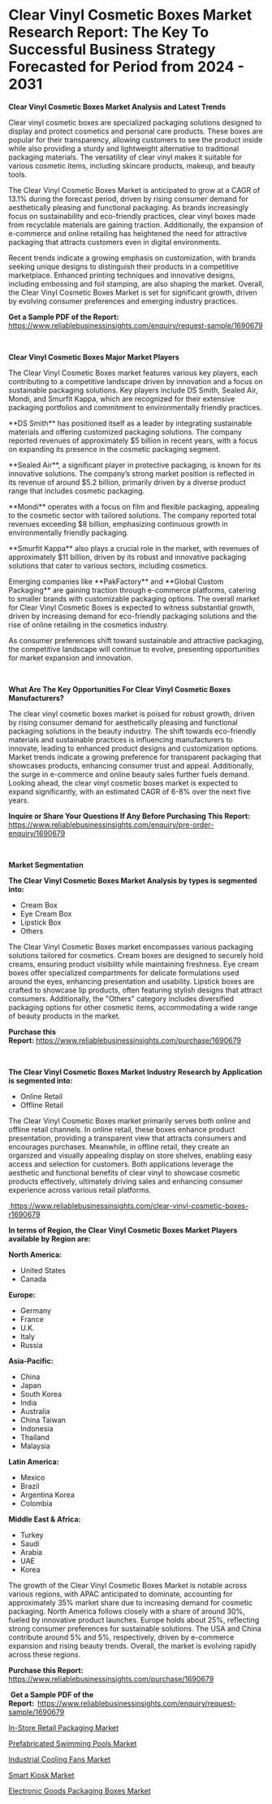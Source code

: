 <p><h1>Clear Vinyl Cosmetic Boxes Market Research Report: The Key To Successful Business Strategy Forecasted for Period from 2024 - 2031</h1></p><p><strong>Clear Vinyl Cosmetic Boxes Market Analysis and Latest Trends</strong></p>
<p><p>Clear vinyl cosmetic boxes are specialized packaging solutions designed to display and protect cosmetics and personal care products. These boxes are popular for their transparency, allowing customers to see the product inside while also providing a sturdy and lightweight alternative to traditional packaging materials. The versatility of clear vinyl makes it suitable for various cosmetic items, including skincare products, makeup, and beauty tools.</p><p>The Clear Vinyl Cosmetic Boxes Market is anticipated to grow at a CAGR of 13.1% during the forecast period, driven by rising consumer demand for aesthetically pleasing and functional packaging. As brands increasingly focus on sustainability and eco-friendly practices, clear vinyl boxes made from recyclable materials are gaining traction. Additionally, the expansion of e-commerce and online retailing has heightened the need for attractive packaging that attracts customers even in digital environments.</p><p>Recent trends indicate a growing emphasis on customization, with brands seeking unique designs to distinguish their products in a competitive marketplace. Enhanced printing techniques and innovative designs, including embossing and foil stamping, are also shaping the market. Overall, the Clear Vinyl Cosmetic Boxes Market is set for significant growth, driven by evolving consumer preferences and emerging industry practices.</p></p>
<p><strong>Get a Sample PDF of the Report:&nbsp;</strong> <a href="https://www.reliablebusinessinsights.com/enquiry/request-sample/1690679?utm_campaign=1113&utm_medium=2&utm_source=Github&utm_content=ia&utm_term=17102024&utm_id=clear-vinyl-cosmetic-boxes">https://www.reliablebusinessinsights.com/enquiry/request-sample/1690679</a></p>
<p>&nbsp;</p>
<p><strong>Clear Vinyl Cosmetic Boxes Major Market Players</strong></p>
<p><p>The Clear Vinyl Cosmetic Boxes market features various key players, each contributing to a competitive landscape driven by innovation and a focus on sustainable packaging solutions. Key players include DS Smith, Sealed Air, Mondi, and Smurfit Kappa, which are recognized for their extensive packaging portfolios and commitment to environmentally friendly practices.</p><p>**DS Smith** has positioned itself as a leader by integrating sustainable materials and offering customized packaging solutions. The company reported revenues of approximately $5 billion in recent years, with a focus on expanding its presence in the cosmetic packaging segment.</p><p>**Sealed Air**, a significant player in protective packaging, is known for its innovative solutions. The company’s strong market position is reflected in its revenue of around $5.2 billion, primarily driven by a diverse product range that includes cosmetic packaging.</p><p>**Mondi** operates with a focus on film and flexible packaging, appealing to the cosmetic sector with tailored solutions. The company reported total revenues exceeding $8 billion, emphasizing continuous growth in environmentally friendly packaging.</p><p>**Smurfit Kappa** also plays a crucial role in the market, with revenues of approximately $11 billion, driven by its robust and innovative packaging solutions that cater to various sectors, including cosmetics.</p><p>Emerging companies like **PakFactory** and **Global Custom Packaging** are gaining traction through e-commerce platforms, catering to smaller brands with customizable packaging options. The overall market for Clear Vinyl Cosmetic Boxes is expected to witness substantial growth, driven by increasing demand for eco-friendly packaging solutions and the rise of online retailing in the cosmetics industry.</p><p>As consumer preferences shift toward sustainable and attractive packaging, the competitive landscape will continue to evolve, presenting opportunities for market expansion and innovation.</p></p>
<p>&nbsp;</p>
<p><strong>What Are The Key Opportunities For Clear Vinyl Cosmetic Boxes Manufacturers?</strong></p>
<p><p>The clear vinyl cosmetic boxes market is poised for robust growth, driven by rising consumer demand for aesthetically pleasing and functional packaging solutions in the beauty industry. The shift towards eco-friendly materials and sustainable practices is influencing manufacturers to innovate, leading to enhanced product designs and customization options. Market trends indicate a growing preference for transparent packaging that showcases products, enhancing consumer trust and appeal. Additionally, the surge in e-commerce and online beauty sales further fuels demand. Looking ahead, the clear vinyl cosmetic boxes market is expected to expand significantly, with an estimated CAGR of 6-8% over the next five years.</p></p>
<p><strong>Inquire or Share Your Questions If Any Before Purchasing This Report:</strong> <a href="https://www.reliablebusinessinsights.com/enquiry/pre-order-enquiry/1690679?utm_campaign=1113&utm_medium=2&utm_source=Github&utm_content=ia&utm_term=17102024&utm_id=clear-vinyl-cosmetic-boxes">https://www.reliablebusinessinsights.com/enquiry/pre-order-enquiry/1690679</a></p>
<p>&nbsp;</p>
<p><strong>Market Segmentation</strong></p>
<p><strong>The Clear Vinyl Cosmetic Boxes Market Analysis by types is segmented into:</strong></p>
<p><ul><li>Cream Box</li><li>Eye Cream Box</li><li>Lipstick Box</li><li>Others</li></ul></p>
<p><p>The Clear Vinyl Cosmetic Boxes market encompasses various packaging solutions tailored for cosmetics. Cream boxes are designed to securely hold creams, ensuring product visibility while maintaining freshness. Eye cream boxes offer specialized compartments for delicate formulations used around the eyes, enhancing presentation and usability. Lipstick boxes are crafted to showcase lip products, often featuring stylish designs that attract consumers. Additionally, the "Others" category includes diversified packaging options for other cosmetic items, accommodating a wide range of beauty products in the market.</p></p>
<p><strong>Purchase this Report:&nbsp;</strong><a href="https://www.reliablebusinessinsights.com/purchase/1690679?utm_campaign=1113&utm_medium=2&utm_source=Github&utm_content=ia&utm_term=17102024&utm_id=clear-vinyl-cosmetic-boxes">https://www.reliablebusinessinsights.com/purchase/1690679</a></p>
<p>&nbsp;</p>
<p><strong>The Clear Vinyl Cosmetic Boxes Market Industry Research by Application is segmented into:</strong></p>
<p><ul><li>Online Retail</li><li>Offline Retail</li></ul></p>
<p><p>The Clear Vinyl Cosmetic Boxes market primarily serves both online and offline retail channels. In online retail, these boxes enhance product presentation, providing a transparent view that attracts consumers and encourages purchases. Meanwhile, in offline retail, they create an organized and visually appealing display on store shelves, enabling easy access and selection for customers. Both applications leverage the aesthetic and functional benefits of clear vinyl to showcase cosmetic products effectively, ultimately driving sales and enhancing consumer experience across various retail platforms.</p></p>
<p><a href="https://www.reliablebusinessinsights.com/clear-vinyl-cosmetic-boxes-r1690679?utm_campaign=1113&utm_medium=2&utm_source=Github&utm_content=ia&utm_term=17102024&utm_id=clear-vinyl-cosmetic-boxes">&nbsp;https://www.reliablebusinessinsights.com/clear-vinyl-cosmetic-boxes-r1690679</a></p>
<p><strong>In terms of Region, the Clear Vinyl Cosmetic Boxes Market Players available by Region are:</strong></p>
<p>
    <p> <strong> North America: </strong>
        <ul>
            <li>United States</li>
            <li>Canada</li>
        </ul>
        </p> 
    <p> <strong> Europe: </strong>
        <ul>
            <li>Germany</li>
            <li>France</li>
            <li>U.K.</li>
            <li>Italy</li>
            <li>Russia</li>
        </ul>
        </p> 
    <p> <strong> Asia-Pacific: </strong>
        <ul>
            <li>China</li>
            <li>Japan</li>
            <li>South Korea</li>
            <li>India</li>
            <li>Australia</li>
            <li>China Taiwan</li>
            <li>Indonesia</li>
            <li>Thailand</li>
            <li>Malaysia</li>
        </ul>
        </p> 
    <p> <strong> Latin America: </strong>
        <ul>
            <li>Mexico</li>
            <li>Brazil</li>
            <li>Argentina Korea</li>
            <li>Colombia</li>
        </ul>
        </p> 
    <p> <strong> Middle East & Africa: </strong>
        <ul>
            <li>Turkey</li>
            <li>Saudi</li>
            <li>Arabia</li>
            <li>UAE</li>
            <li>Korea</li>
        </ul>
    </p>
    </p>
<p><p>The growth of the Clear Vinyl Cosmetic Boxes Market is notable across various regions, with APAC anticipated to dominate, accounting for approximately 35% market share due to increasing demand for cosmetic packaging. North America follows closely with a share of around 30%, fueled by innovative product launches. Europe holds about 25%, reflecting strong consumer preferences for sustainable solutions. The USA and China contribute around 5% and 5%, respectively, driven by e-commerce expansion and rising beauty trends. Overall, the market is evolving rapidly across these regions.</p></p>
<p><strong>Purchase this Report: </strong><a href="https://www.reliablebusinessinsights.com/purchase/1690679?utm_campaign=1113&utm_medium=2&utm_source=Github&utm_content=ia&utm_term=17102024&utm_id=clear-vinyl-cosmetic-boxes">https://www.reliablebusinessinsights.com/purchase/1690679</a></p>
<p>&nbsp;<strong>Get a Sample PDF of the Report:&nbsp;&nbsp;</strong><a href="https://www.reliablebusinessinsights.com/enquiry/request-sample/1690679?utm_campaign=1113&utm_medium=2&utm_source=Github&utm_content=ia&utm_term=17102024&utm_id=clear-vinyl-cosmetic-boxes">https://www.reliablebusinessinsights.com/enquiry/request-sample/1690679</a></p>
<p><strong></strong></p>
<p><p><a href="https://github.com/keitelmoprotinu/Market-Research-Report-List-1/blob/main/in-store-retail-packaging-market.md?utm_campaign=1113&utm_medium=2&utm_source=Github&utm_content=ia&utm_term=17102024&utm_id=clear-vinyl-cosmetic-boxes">In-Store Retail Packaging Market</a></p><p><a href="https://www.linkedin.com/pulse/prefabricated-swimming-pools-market-growth-segmentation-regional-mamgf?utm_campaign=1113&utm_medium=2&utm_source=Github&utm_content=ia&utm_term=17102024&utm_id=clear-vinyl-cosmetic-boxes">Prefabricated Swimming Pools Market</a></p><p><a href="https://issuu.com/reportprime-2/docs/industrial-cooling-fans-market-size_02af356e7e4a08?utm_campaign=1113&utm_medium=2&utm_source=Github&utm_content=ia&utm_term=17102024&utm_id=clear-vinyl-cosmetic-boxes">Industrial Cooling Fans Market</a></p><p><a href="https://issuu.com/reportprime-2/docs/smart-kiosk-market-size-2030.pptx_e30cef66e1e481?utm_campaign=1113&utm_medium=2&utm_source=Github&utm_content=ia&utm_term=17102024&utm_id=clear-vinyl-cosmetic-boxes">Smart Kiosk Market</a></p><p><a href="https://github.com/tewellnudorennk/Market-Research-Report-List-1/blob/main/electronic-goods-packaging-boxes-market.md?utm_campaign=1113&utm_medium=2&utm_source=Github&utm_content=ia&utm_term=17102024&utm_id=clear-vinyl-cosmetic-boxes">Electronic Goods Packaging Boxes Market</a></p></p>